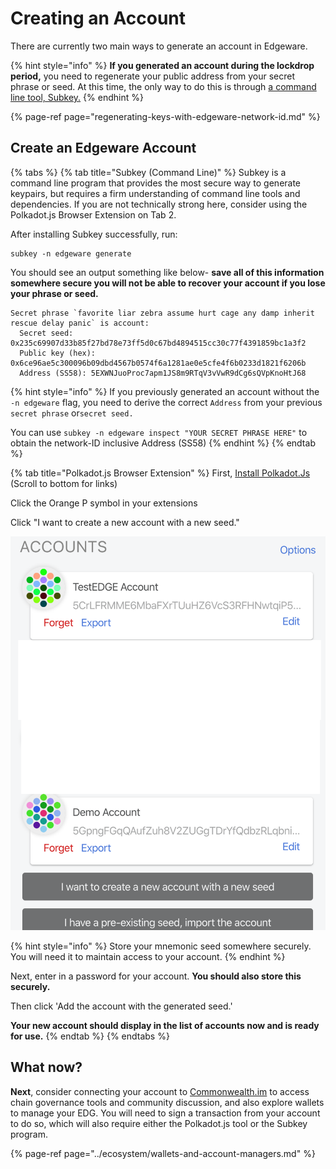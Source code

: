 # Creating an Account

There are currently two main ways to generate an account in Edgeware. 

{% hint style="info" %}
**If you generated an account during the lockdrop period,** you need to regenerate your public address from your secret phrase or seed. At this time, the only way to do this is through [a command line tool,  Subkey.](https://edgeware.gitbook.io/edgeware/understanding-edgeware/manage-your-account-wip/regenerating-keys-with-edgeware-network-id)
{% endhint %}

{% page-ref page="regenerating-keys-with-edgeware-network-id.md" %}

## Create an Edgeware Account

{% tabs %}
{% tab title="Subkey \(Command Line\)" %}
Subkey is a command line program that provides the most secure way to generate keypairs, but requires a firm understanding of command line tools and dependencies. If you are not technically strong here, consider using the Polkadot.js Browser Extension on Tab 2. 

After installing Subkey successfully, run:

```text
subkey -n edgeware generate
```

You should see an output something like below- **save all of this information somewhere secure you will not be able to recover your account if you lose your phrase or seed.**

```text
Secret phrase `favorite liar zebra assume hurt cage any damp inherit rescue delay panic` is account:
  Secret seed: 0x235c69907d33b85f27bd78e73ff5d0c67bd4894515cc30c77f4391859bc1a3f2
  Public key (hex): 0x6ce96ae5c300096b09dbd4567b0574f6a1281ae0e5cfe4f6b0233d1821f6206b
  Address (SS58): 5EXWNJuoProc7apm1JS8m9RTqV3vVwR9dCg6sQVpKnoHtJ68
```

{% hint style="info" %}
If you previously generated an account without the `-n edgeware` flag, you need to derive the  correct `Address` from your previous  `secret phrase` or`secret seed.`

You can use `subkey -n edgeware inspect "YOUR SECRET PHRASE HERE"` to obtain the network-ID inclusive Address \(SS58\)
{% endhint %}
{% endtab %}

{% tab title="Polkadot.js Browser Extension" %}
First, [Install Polkadot.Js](https://github.com/polkadot-js/extension) \(Scroll to bottom for links\)

Click the Orange P symbol in your extensions

Click "I want to create a new account with a new seed." 

![](../../.gitbook/assets/screen-shot-2020-02-06-at-5.37.08-pm.png)

{% hint style="info" %}
Store your mnemonic seed somewhere securely. You will need it to maintain access to your account.
{% endhint %}

Next, enter in a password for your account. **You should also store this securely.** 

Then click 'Add the account with the generated seed.'  
   
**Your new account should display in the list of accounts now and is ready for use.**
{% endtab %}
{% endtabs %}

## **What now?**

**Next**, consider connecting your account to [Commonwealth.im](http://Commonwealth.im) to access chain governance tools and community discussion, and also explore wallets to manage your EDG. You will need to sign a transaction from your account to do so, which will also require either the Polkadot.js tool or the Subkey program. 



{% page-ref page="../ecosystem/wallets-and-account-managers.md" %}

